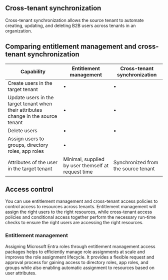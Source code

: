 ## Cross-tenant synchronization

Cross-tenant synchronization allows the source tenant to automate creating, updating, and deleting B2B users across tenants in an organization.

## Comparing entitlement management and cross-tenant synchronization

| Capability | Entitlement management | Cross-tenant synchronization |
|------------|------------------------|------------------------------|
| Create users in the target tenant | •  | • |
| Update users in the target tenant when their attributes change in the source tenant | • | • |
| Delete users | • | • |
| Assign users to groups, directory roles, app roles | • |  |
| Attributes of the user in the target tenant | Minimal, supplied by user themself at request time | Synchronized from the source tenant |

## Access control

You can use entitlement management and cross-tenant access policies to control access to resources across tenants. Entitlement management will assign the right users to the right resources, while cross-tenant access policies and conditional access together perform the necessary run-time checks to ensure the right users are accessing the right resources.

### Entitlement management

Assigning Microsoft Entra roles through entitlement management access packages helps to efficiently manage role assignments at scale and improves the role assignment lifecycle. It provides a flexible request and approval process for gaining access to directory roles, app roles, and groups while also enabling automatic assignment to resources based on user attributes.